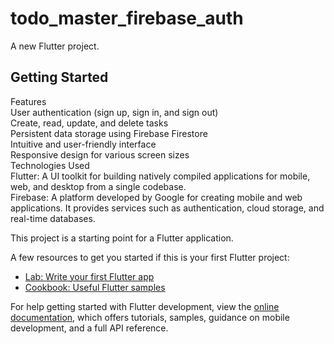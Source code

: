 # todo_master_firebase_auth

A new Flutter project.

## Getting Started
Features<br>
User authentication (sign up, sign in, and sign out)<br>
Create, read, update, and delete tasks<br>
Persistent data storage using Firebase Firestore<br>
Intuitive and user-friendly interface<br>
Responsive design for various screen sizes<br>
Technologies Used<br>
Flutter: A UI toolkit for building natively compiled applications for mobile, web, and desktop from a single codebase.<br>
Firebase: A platform developed by Google for creating mobile and web applications. It provides services such as authentication, cloud storage, and real-time databases.<br>

This project is a starting point for a Flutter application.<br>

A few resources to get you started if this is your first Flutter project:<br>



- [Lab: Write your first Flutter app](https://docs.flutter.dev/get-started/codelab)
- [Cookbook: Useful Flutter samples](https://docs.flutter.dev/cookbook)

For help getting started with Flutter development, view the
[online documentation](https://docs.flutter.dev/), which offers tutorials,
samples, guidance on mobile development, and a full API reference.
